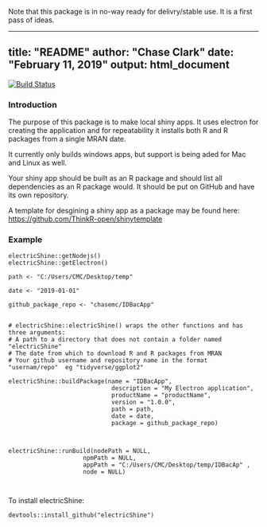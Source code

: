 Note that this package is in no-way ready for delivry/stable use. It is a first pass of ideas. 

---
title: "README"
author: "Chase Clark"
date: "February 11, 2019"
output: html_document
---


[![Build Status](https://travis-ci.org/chasemc/electricShine.svg?branch=master)](https://travis-ci.org/chasemc/electricShine)

### Introduction
The purpose of this package is to make local shiny apps. It uses electron for creating the application and for repeatability it installs both R and R packages from a single MRAN date.

It currently only builds windows apps, but support is being aded for Mac and Linux as well.

Your shiny app should be built as an R package and should list all dependencies as an R package would. It should be put on GitHub and have its own repository.

A template for desgining a shiny app as a package may be found here: https://github.com/ThinkR-open/shinytemplate


### Example
```{r}
electricShine::getNodejs()
electricShine::getElectron()

path <- "C:/Users/CMC/Desktop/temp"

date <- "2019-01-01"

github_package_repo <- "chasemc/IDBacApp"


# electricShine::electricShine() wraps the other functions and has three arguments:
# A path to a directory that does not contain a folder named "electricShine"
# The date from which to download R and R packages from MRAN
# Your github username and repository name in the format  "usernam/repo"  eg "tidyverse/ggplot2"

electricShine::buildPackage(name = "IDBacApp",
                             description = "My Electron application",
                             productName = "productName",
                             version = "1.0.0",
                             path = path,
                             date = date,
                             package = github_package_repo)



electricShine::runBuild(nodePath = NULL,
                     npmPath = NULL,
                     appPath = "C:/Users/CMC/Desktop/temp/IDBacAp" ,
                     node = NULL)

  

```

To install electricShine:

```
devtools::install_github("electricShine")

```

